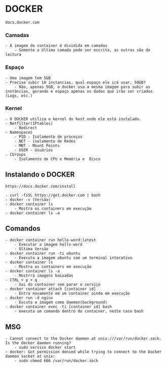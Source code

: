 # DOCKER
    docs.docker.com
### Camadas
    - A imagem do container é dividida em camadas
        - Somente a Ultima camada pode ser escrita, as outras são de leitura

### Espaço
    - Uma imagem tem 5GB
    - Preciso subir 10 instancias, qual espaço ele irá usar, 50GB?
        - Não, apenas 5GB, o docker usa a mesma imagem para subir as instâncias, gerando e espaço apenas os dados que irão ser criados. (Logs, etc.)

### Kernel
    - O DOCKER utiliza o kernel do host onde ele está instalado.
    - Netfilter(IPtables)
        - Redirect
    - Namespaces
        - PID - Isolamento de proceços
        - NET - isolamento de Redes 
        - MNT - Mount Points
        - USER - Usuários
    - CGroups
        - Isolamento de CPU e Memória e  Disco

## Instalando o DOCKER
    https://docs.docker.com/install

    - curl -fsSL https://get.docker.com | bash
    - docker -v (Versão)
    - docker container ls 
        - Mostra os containers em execução
    - docker container ls -a

## Comandos
    - docker container run hello-word:latest
        - Executar a imagem hello-word
        - Ultima Versão    
    - docker container run -ti ubuntu
        - Executa a imagem ubuntu com um terminal interativo
    - docker container ls 
        - Mostra os containers em execução
    - docker container ls -a
        - Mostrra imagens baixadas
    - CTRL + p + q
        - Sai do container sem parar o serviço
    - docker container attach [container id]
        - Entra novamente em um container ainda em execução
    - docker run -d nginx
        - Excuta a imagem como daemon(background)
    - docker container exec -ti [container id] bash
        - executa um comando dentro do container, neste caso bash

## MSG
    - Cannot connect to the Docker daemon at unix:///var/run/docker.sock. Is the docker daemon running?
        - sudo service docker start
    - docker: Got permission denied while trying to connect to the Docker daemon socket at unix:
        - sudo chmod 666 /var/run/docker.sock

